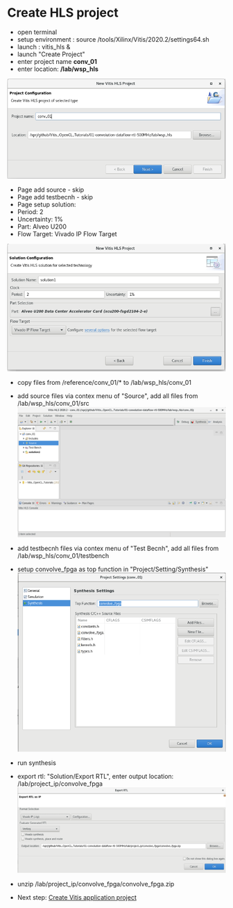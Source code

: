 # Create HLS project


* open terminal
* setup environment : source /tools/Xilinx/Vitis/2020.2/settings64.sh 
* launch :           vitis_hls &
* launch "Create Project"
* enter project name  __conv_01__
* enter location:  __<path>/lab/wsp_hls__

![new_hls_project](./new_hls_project.png)

* Page add source - skip
* Page add testbecnh - skip
* Page setup solution:
* Period: 2
* Uncertainty: 1%
* Part: Alveo U200
* Flow Target: Vivado IP Flow Target

![add_hls_project](./hls_setup_solution.png)

* copy files from  <path>/reference/conv_01/* to <path>/lab/wsp_hls/conv_01
* add source files via contex menu of "Source", add all files from <path>/lab/wsp_hls/conv_01/src
![hls_add_files](./hls_add_files.png)
* add testbecnh files via contex menu of "Test Becnh", add all files from <path>/lab/wsp_hls/conv_01/testbench
* setup convolve_fpga as top function in "Project/Setting/Synthesis"
![hls_setup_synthesis](./hls_setup_synthesis.png)
* run synthesis
* export rtl: "Solution/Export RTL", enter output location: <path>/lab/project_ip/convolve_fpga
![hls_export_rtl](./hls_export_rtl.png)
* unzip <path>/lab/project_ip/convolve_fpga/convolve_fpga.zip


* Next step:  [Create Vitis application project](./create_app_project.md) 


